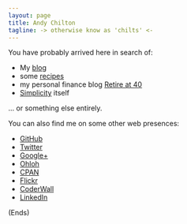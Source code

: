 ```yaml
---
layout: page
title: Andy Chilton
tagline: -> otherwise know as 'chilts' <-
---
```

You have probably arrived here in search of:

* My [blog](/blog/)
* some [recipes](/recipe/)
* my personal finance blog [Retire at 40](/retire-at-40/)
* [Simplicity](/retire-at-40/) itself

... or something else entirely.

You can also find me on some other web presences:

* [GitHub](https://github.com/chilts/)
* [Twitter](https://twitter.com/andychilton)
* [Google+](https://plus.google.com/101676799407822585755/)
* [Ohloh](http://www.ohloh.net/accounts/chilts)
* [CPAN](http://search.cpan.org/~chilts/)
* [Flickr](http://www.flickr.com/photos/andychilton/)
* [CoderWall](http://coderwall.com/andychilton)
* [LinkedIn](http://www.linkedin.com/profile/view?id=34320615)

(Ends)
